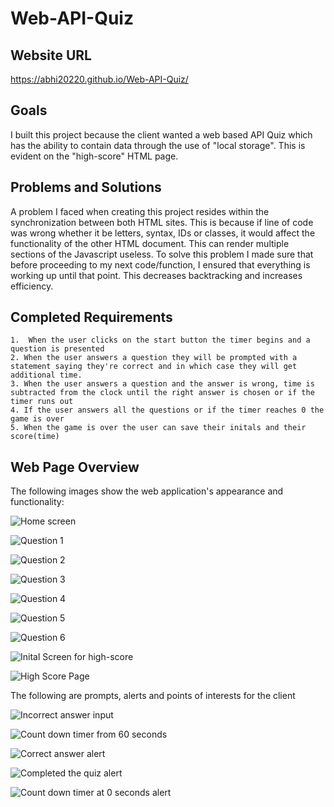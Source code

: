 # Web-API-Quiz

## Website URL
https://abhi20220.github.io/Web-API-Quiz/

## Goals
I built this project because the client wanted a web based API Quiz which has the ability to contain data through the use of "local storage". This is evident on the "high-score" HTML page.

## Problems and Solutions

A problem I faced when creating this project resides within the synchronization between both HTML sites. This is because if line of code was wrong whether it be letters, syntax, IDs or classes, it would affect the functionality of the other HTML document. This can render multiple sections of the Javascript useless.  To solve this problem I made sure that before proceeding to my next code/function, I ensured that everything is working up until that point. This decreases backtracking and increases efficiency.

## Completed Requirements 

```
1.  When the user clicks on the start button the timer begins and a question is presented
2. When the user answers a question they will be prompted with a statement saying they're correct and in which case they will get additional time. 
3. When the user answers a question and the answer is wrong, time is subtracted from the clock until the right answer is chosen or if the timer runs out
4. If the user answers all the questions or if the timer reaches 0 the game is over
5. When the game is over the user can save their initals and their score(time)
```

## Web Page Overview
The following images show the web application's appearance and functionality:

![Home screen](./Assets/Images/Homepage.png)

![Question 1](./Assets/Images/question%201.jpg)

![Question 2](./Assets/Images/question%202.jpg)

![Question 3](./Assets/Images/question%203.jpg)

![Question 4](./Assets/Images/question%204.jpg)

![Question 5](./Assets/Images/question%205.jpg)

![Question 6](./Assets/Images/question%206.jpg)

![Inital Screen for high-score](./Assets/Images/Inital%20Screen.jpg)

![High Score Page](./Assets/Images/High%20Score%20Screen.jpg)


The following are prompts, alerts and points of interests for the client

![Incorrect answer input](./Assets/Images/incorrect%20answer%20show%20up.jpg)

![Count down timer from 60 seconds](./Assets/Images/count%20down%20timer.jpg)

![Correct answer alert](./Assets/Images/Correct%20answer%20alert.jpg)

![Completed the quiz alert](./Assets/Images/Completed%20the%20quiz%20alert.jpg)

![Count down timer at 0 seconds alert](./Assets/Images/Count%20down%20timer%20at%200%20seconds.jpg)


